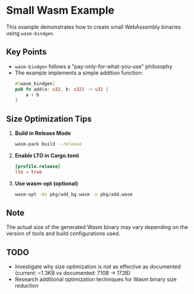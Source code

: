 # Small Wasm Example

This example demonstrates how to create small WebAssembly binaries using `wasm-bindgen`.

## Key Points

- `wasm-bindgen` follows a "pay-only-for-what-you-use" philosophy
- The example implements a simple addition function:
  ```rust
  #[wasm_bindgen]
  pub fn add(a: u32, b: u32) -> u32 {
      a + b
  }
  ```

## Size Optimization Tips

1. **Build in Release Mode**
   ```bash
   wasm-pack build --release
   ```

2. **Enable LTO in Cargo.toml**
   ```toml
   [profile.release]
   lto = true
   ```

3. **Use wasm-opt (optional)**
   ```bash
   wasm-opt -Os pkg/add_bg.wasm -o pkg/add.wasm
   ```

## Note
The actual size of the generated Wasm binary may vary depending on the version of tools and build configurations used.

## TODO
- Investigate why size optimization is not as effective as documented (current: ~1.3KB vs documented: 710B -> 172B)
- Research additional optimization techniques for Wasm binary size reduction
